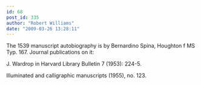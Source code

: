 ```yaml
---
id: 68
post_id: 335
author: "Robert Williams"
date: "2009-03-26 13:28:11"
---
```

The 1539 manuscript autobiography is by Bernardino Spina, Houghton f MS Typ. 167. Journal publications on it: 


J. Wardrop in Harvard Library Bulletin 7 (1953): 224-5.

Illuminated and calligraphic manuscripts (1955), no. 123.
